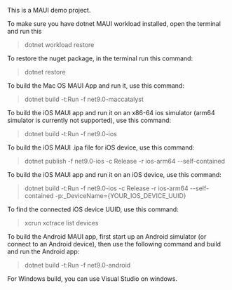 This is a MAUI demo project.

To make sure you have dotnet MAUI workload installed, open the terminal and run this 
> dotnet workload restore

To restore the nuget package, in the terminal run this command:
> dotnet restore
 
To build the Mac OS MAUI App and run it, use this command:
> dotnet build -t:Run -f net9.0-maccatalyst

To build the iOS MAUI app and run it on an x86-64 ios simulator (arm64 simulator is currently not supported), use this command:
> dotnet build -t:Run -f net9.0-ios

To build the iOS MAUI .ipa file for iOS device, use this command:
> dotnet publish -f net9.0-ios -c Release -r ios-arm64 --self-contained

To build the iOS MAUI app and run it on an iOS device, use this command:
> dotnet build -t:Run -f net9.0-ios -c Release -r ios-arm64 --self-contained -p:_DeviceName={YOUR_IOS_DEVICE_UUID}

To find the connected iOS device UUID, use this command:
> xcrun xctrace list devices

To build the Android MAUI app, first start up an Android simulator (or connect to an Android device), then use the following command and build and run the Android app:
> dotnet build -t:Run -f net9.0-android

For Windows build, you can use Visual Studio on windows.
